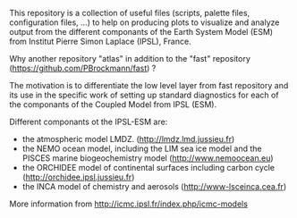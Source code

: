 
This repository is a collection of useful files (scripts, palette files, configuration files, ...)  to help on producing plots to visualize and analyze output from the different componants of the Earth System Model (ESM) from Institut Pierre Simon Laplace (IPSL), France. 

Why another repository "atlas" in addition to the "fast" repository (https://github.com/PBrockmann/fast) ?

The motivation is to differentiate the low level layer from fast repository and its use in the specific work of setting up standard diagnostics for each of the componants of the Coupled Model from IPSL (ESM).

Different componants ot the IPSL-ESM are:
 * the atmospheric model LMDZ. (http://lmdz.lmd.jussieu.fr)
 * the NEMO ocean model, including the LIM sea ice model and the PISCES marine biogeochemistry model (http://www.nemoocean.eu)
 * the ORCHIDEE model of continental surfaces including carbon cycle (http://orchidee.ipsl.jussieu.fr)
 * the INCA model of chemistry and aerosols (http://www-lsceinca.cea.fr)

More information from http://icmc.ipsl.fr/index.php/icmc-models
